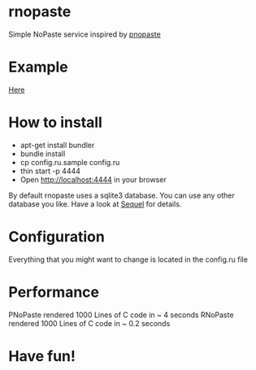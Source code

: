 rnopaste
========

Simple NoPaste service inspired by [pnopaste](https://github.com/tpruvot/pnopaste)

# Example
[Here](http://paste.triple6.org)

# How to install
* apt-get install bundler
* bundle install
* cp config.ru.sample config.ru
* thin start -p 4444
* Open [http://localhost:4444](http://localhost:4444) in your browser

By default rnopaste uses a sqlite3 database. You can use any other database you like.
Have a look at [Sequel](https://github.com/jeremyevans/sequel) for details.

# Configuration
Everything that you might want to change is located in the config.ru file

# Performance
PNoPaste rendered 1000 Lines of C code in ~ 4 seconds
RNoPaste rendered 1000 Lines of C code in ~ 0.2 seconds

# Have fun!
